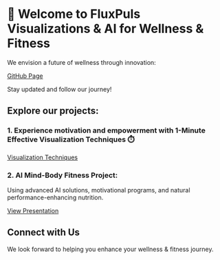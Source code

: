 # 🌟 Welcome to FluxPuls Visualizations & AI for Wellness & Fitness

We envision a future of wellness through innovation:

[GitHub Page](https://fluxpuls.github.io/)

Stay updated and follow our journey!

## Explore our projects:

### 1. Experience motivation and empowerment with 1-Minute Effective Visualization Techniques ⏱️

[Visualization Techniques](https://fluxpuls.github.io/visualization.html)

### 2. AI Mind-Body Fitness Project:

Using advanced AI solutions, motivational programs, and natural performance-enhancing nutrition.

[View Presentation](https://docs.google.com/presentation/d/e/2PACX-1vS9Ofmrl0hkXY-40a5BNP7JWoIH92Hj9Vvy6mD8DTxR5G8joKthhSszouJmrAEDaZIQs-gefQQuLe2w/pub?start=true&loop=true&delayms=10000)

## Connect with Us
We look forward to helping you enhance your wellness & fitness journey.
